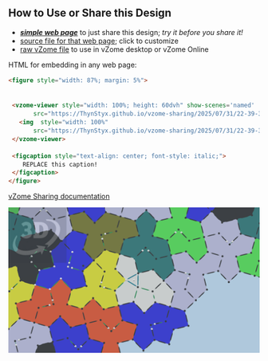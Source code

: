 
## How to Use or Share this Design

 - [***simple web page***](<https://ThynStyx.github.io/vzome-sharing/2025/07/31/22-39-33-TEST/>) to just share this design; *try it before you share it!*
 - [source file for that web page](<https://github.com/ThynStyx/vzome-sharing/edit/main/2025/07/31/22-39-33-TEST/index.md>); click to customize
 - [raw vZome file](<https://raw.githubusercontent.com/ThynStyx/vzome-sharing/main/2025/07/31/22-39-33-TEST/TEST.vZome>) to use in vZome desktop or vZome Online
 
 HTML for embedding in any web page:
 ```html
<figure style="width: 87%; margin: 5%">
  
  
  <vzome-viewer style="width: 100%; height: 60dvh" show-scenes='named'
        src="https://ThynStyx.github.io/vzome-sharing/2025/07/31/22-39-33-TEST/TEST.vZome" >
    <img  style="width: 100%"
        src="https://ThynStyx.github.io/vzome-sharing/2025/07/31/22-39-33-TEST/TEST.png" >
  </vzome-viewer>

  <figcaption style="text-align: center; font-style: italic;">
     REPLACE this caption!
  </figcaption>
</figure>

 ```

[vZome Sharing documentation](https://vzome.github.io/vzome/sharing.html#how-it-works)

![Image](<TEST.png>)

